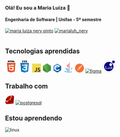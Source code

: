 
### Olá! Eu sou a Maria Luiza 🤗
#### Engenharia de Software | Unifae - 5º semestre
<a href="https://linkedin.com/in/maria luiza nery pinto" target="blank"><img align="center" src="https://raw.githubusercontent.com/rahuldkjain/github-profile-readme-generator/master/src/images/icons/Social/linked-in-alt.svg" alt="maria luiza nery pinto" height="30" width="40" /></a>
<a href="https://instagram.com/marialuh_nery" target="blank"><img align="center" src="https://raw.githubusercontent.com/rahuldkjain/github-profile-readme-generator/master/src/images/icons/Social/instagram.svg" alt="marialuh_nery" height="30" width="40" /></a>
<br><br>

## Tecnologias aprendidas

<div style="display: inline_block">
    <a href="https://www.w3schools.com/html/" target="_blank" rel="noreferrer"> <img src="https://raw.githubusercontent.com/devicons/devicon/master/icons/html5/html5-original-wordmark.svg" alt="html5" width="40" height="40"/></a>
    <a href="https://www.w3schools.com/css/" target="_blank" rel="noreferrer"> <img src="https://raw.githubusercontent.com/devicons/devicon/master/icons/css3/css3-original-wordmark.svg" alt="css3" width="40" height="40"/></a>
    <a href="https://www.w3schools.com/js/" target="_blank" rel="noreferrer"> <img src="https://raw.githubusercontent.com/devicons/devicon/master/icons/javascript/javascript-original.svg" alt="javascript" width="30" height="30"/></a>
    <a href="https://www.w3schools.com/nodejs/" target="_blank" rel="noreferrer"> <img src="https://raw.githubusercontent.com/devicons/devicon/master/icons/nodejs/nodejs-original.svg" alt="nodejs" width="30" height="30"/></a>
    <a href="https://www.w3schools.com/c/" target="_blank" rel="noreferrer"> <img src="https://raw.githubusercontent.com/devicons/devicon/master/icons/c/c-original.svg" alt="c" width="30" height="30"/></a>
    <a href="https://www.w3schools.com/java/" target="_blank" rel="noreferrer"> <img src="https://raw.githubusercontent.com/devicons/devicon/master/icons/java/java-original.svg" alt="java" width="35" height="35"/></a>
    <a href="https://www.w3schools.com/postman/" target="_blank" rel="noreferrer"> <img src="https://raw.githubusercontent.com/devicons/devicon/master/icons/postman/postman-original.svg" alt="postman" width="30" height="30"/></a>
    <a href="https://www.figma.com/pt-br/" target="_blank" rel="noreferrer"> <img src="https://cdn.jsdelivr.net/gh/devicons/devicon/icons/figma/figma-original.svg" alt="figma" width="30" height="30"/></a>                
    <a href="https://www.lua.org/" target="_blank"> <img loading="lazy" src="https://raw.githubusercontent.com/devicons/devicon/master/icons/lua/lua-original.svg" alt="lua" width="40" height="40"/></a>
</div>

## Trabalho com
<div style="display: inline_block">
    <a href="https://developer.mozilla.org/en-US/docs/Glossary/Ruby" target="_blank" rel="noreferrer"> <img src="https://raw.githubusercontent.com/devicons/devicon/master/icons/ruby/ruby-original.svg" alt="ruby" width="30" height="30"/></a>
    <a href="https://www.w3schools.com/postgresql/" target="_blank" rel="noreferrer"><img src="https://cdn.jsdelivr.net/gh/devicons/devicon/icons/postgresql/postgresql-original.svg" alt="postgresql" width="30" height="30" /></a>                                                     
</div>

## Estou aprendendo
<div style="display: inline_block">
    <img loading="lazy" src="https://cdn.jsdelivr.net/gh/devicons/devicon/icons/linux/linux-original.svg" alt="linux" width="40" height="40"/>
</div>
